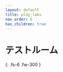 ```yaml
---
layout: default
title: play-labs
nav_order: 6
has_children: true
---
```


# テストルーム

{: .fs-6 .fw-300 }

